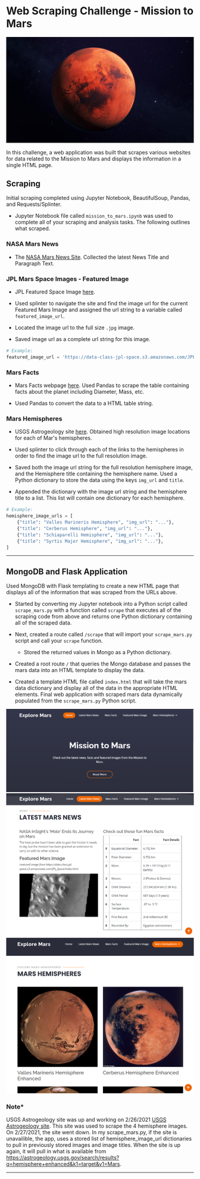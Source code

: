 # Web Scraping Challenge - Mission to Mars

![mission_to_mars](images/mars-red.jpg)

In this challenge, a web application was built that scrapes various websites for data related to the Mission to Mars and displays the information in a single HTML page. 

## Scraping

Initial scraping completed using Jupyter Notebook, BeautifulSoup, Pandas, and Requests/Splinter.

* Jupyter Notebook file called `mission_to_mars.ipynb` was used to complete all of your scraping and analysis tasks. The following outlines what scraped.

### NASA Mars News

* The [NASA Mars News Site](https://mars.nasa.gov/news/). Collected the latest News Title and Paragraph Text. 

### JPL Mars Space Images - Featured Image

* JPL Featured Space Image [here](https://data-class-jpl-space.s3.amazonaws.com/JPL_Space/index.html).

* Used splinter to navigate the site and find the image url for the current Featured Mars Image and assigned the url string to a variable called `featured_image_url`.

* Located the image url to the full size `.jpg` image.

* Saved image url as a complete url string for this image.

```python
# Example:
featured_image_url = 'https://data-class-jpl-space.s3.amazonaws.com/JPL_Space/image/featured/mars2.jpg'
```

### Mars Facts

* Mars Facts webpage [here](https://space-facts.com/mars/). Used Pandas to scrape the table containing facts about the planet including Diameter, Mass, etc.

* Used Pandas to convert the data to a HTML table string.

### Mars Hemispheres

* USGS Astrogeology site [here](https://astrogeology.usgs.gov/search/results?q=hemisphere+enhanced&k1=target&v1=Mars). Obtained high resolution image locations for each of Mar's hemispheres.

* Used splinter to click through each of the links to the hemispheres in order to find the image url to the full resolution image.

* Saved both the image url string for the full resolution hemisphere image, and the Hemisphere title containing the hemisphere name. Used a Python dictionary to store the data using the keys `img_url` and `title`.

* Appended the dictionary with the image url string and the hemisphere title to a list. This list will contain one dictionary for each hemisphere.

```python
# Example:
hemisphere_image_urls = [
    {"title": "Valles Marineris Hemisphere", "img_url": "..."},
    {"title": "Cerberus Hemisphere", "img_url": "..."},
    {"title": "Schiaparelli Hemisphere", "img_url": "..."},
    {"title": "Syrtis Major Hemisphere", "img_url": "..."},
]
```

- - -

## MongoDB and Flask Application

Used MongoDB with Flask templating to create a new HTML page that displays all of the information that was scraped from the URLs above.

* Started by converting my Jupyter notebook into a Python script called `scrape_mars.py` with a function called `scrape` that executes all of the scraping code from above and returns one Python dictionary containing all of the scraped data.

* Next, created a route called `/scrape` that will import your `scrape_mars.py` script and call your `scrape` function.

  * Stored the returned values in Mongo as a Python dictionary.

* Created a root route `/` that queries the Mongo database and passes the mars data into an HTML template to display the data.

* Created a template HTML file called `index.html` that will take the mars data dictionary and display all of the data in the appropriate HTML elements. Final web application with scraped mars data dynamically populated from the `scrape_mars.py` Python script.

![final_app_1.png](images/final_app_1.png)
![final_app_2.png](images/final_app_2.png)
![final_app_3.png](images/final_app_3.png)


### Note*
USGS Astrogeology site was up and working on 2/26/2021 [USGS Astrogeology site](https://astrogeology.usgs.gov/search/results?q=hemisphere+enhanced&k1=target&v1=Mars). This site was used to scrape the 4 hemisphere images. On 2/27/2021, the site went down. In my scrape_mars.py, if the site is unavailible, the app, uses a stored list of hemisphere_image_url dictionaries to pull in previously stored images and image titles. When the site is up again, it will pull in what is available from https://astrogeology.usgs.gov/search/results?q=hemisphere+enhanced&k1=target&v1=Mars.

- - -
